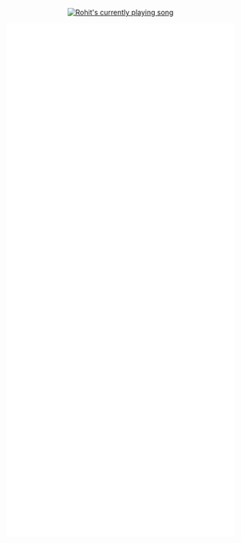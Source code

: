 <!-- ## Hi there 👋

### I'm [Rohit](https://rohitc.tech)!

### I'm currently a Software Engineer at [Academia.edu](https://www.academia.edu)

- 🌱 I’m currently learning `Ruby` and `React`
- 😄 Pronouns: `He/Him`
- ⚡ Fun fact: Red Pandas are not Pandas and are the last living members of their family!


![](https://github-profile-summary-cards.vercel.app/api/cards/profile-details?username=InfernapeXavier&theme=dracula) -->

<!-- <a href="https://github.com/anuraghazra/github-readme-stats">
  <img align="center" src="https://github-readme-stats.anuraghazra1.vercel.app/api?username=InfernapeXavier&show_icons=true&line_height=37.5" alt="Rohit's github stats" />
</a> -->

<!-- [![spotify-github-profile](https://spotify-github-profile.vercel.app/api/view?uid=infernapexavier&cover_image=true&theme=default&show_offline=true&background_color=0d1117&bar_color_cover=true)](https://spotify-github-profile.vercel.app/api/view?uid=infernapexavier&redirect=true) -->

<!-- ![](https://github.com/InfernapeXavier/InfernapeXavier/blob/master/github-metrics.svg) -->

<p align="center">
  <a
    href="https://spotify-github-profile.vercel.app/api/view?uid=infernapexavier&redirect=true"
  >
    <img
      src="https://spotify-github-profile.vercel.app/api/view?uid=infernapexavier&cover_image=true&theme=default&show_offline=true&background_color=0d1117&bar_color_cover=true"
      alt="Rohit's currently playing song"
    />
  </a>
</p>

<p align="center">
  <img
      src="https://github.com/InfernapeXavier/InfernapeXavier/blob/master/github-metrics.svg"
      alt="Rohit's Profile"
  />
</p>
